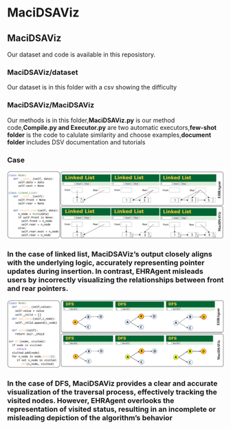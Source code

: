 # MaciDSAViz

## MaciDSAViz
Our dataset and code is available in this reposistory.

### MaciDSAViz/dataset
Our dataset is in this folder with a csv showing the difficulty

### MaciDSAViz/MaciDSAViz
Our methods is in this folder,**MaciDSAViz.py** is our method code,**Compile.py and Executor.py** are two automatic executors,**few-shot folder** is the code to calulate similarity and choose examples,**document folder** includes DSV documentation and tutorials

### Case
![](./case_1.jpg)

### In the case of linked list, MaciDSAViz’s output closely aligns with the underlying logic, accurately representing pointer updates during insertion. In contrast, EHRAgent misleads users by incorrectly visualizing the relationships between front and rear pointers.

![](./case_2.jpg)

###  In the case of DFS, MaciDSAViz provides a clear and accurate visualization of the traversal process, effectively tracking the visited nodes. However, EHRAgent overlooks the representation of visited status, resulting in an incomplete or misleading depiction of the algorithm’s behavior
